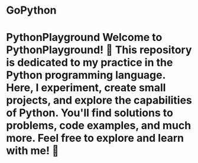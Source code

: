# GoPython
# PythonPlayground  Welcome to PythonPlayground! 🐍 This repository is dedicated to my practice in the Python programming language. Here, I experiment, create small projects, and explore the capabilities of Python. You'll find solutions to problems, code examples, and much more. Feel free to explore and learn with me! 🚀
